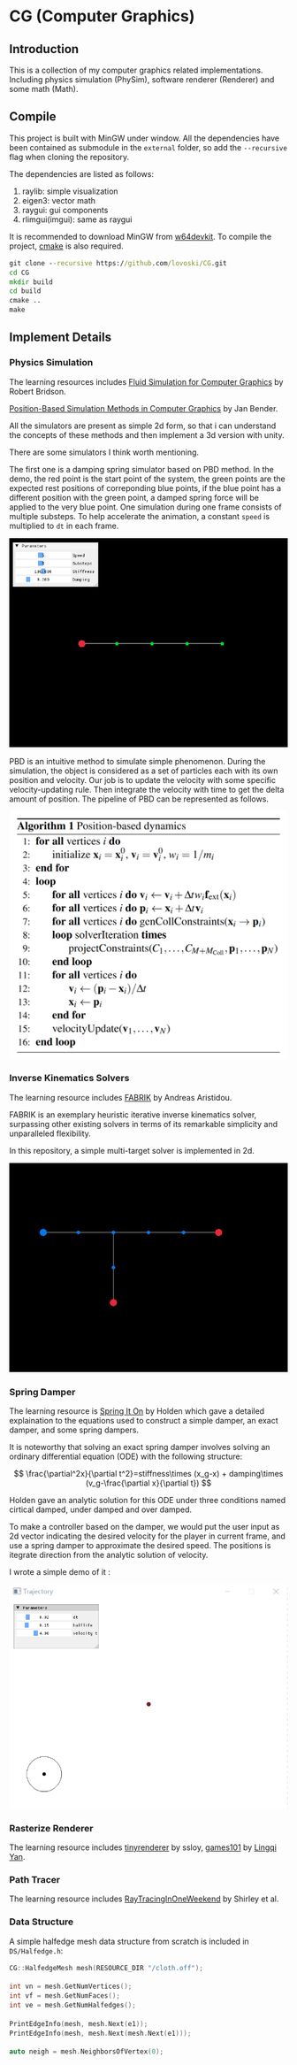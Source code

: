 # CG (Computer Graphics)

## Introduction

This is a collection of my computer graphics related implementations. Including physics simulation (PhySim), software renderer (Renderer) and some math (Math).

## Compile

This project is built with MinGW under window. All the dependencies have been contained as submodule in the `external` folder, so add the `--recursive` flag when cloning the repository.

The dependencies are listed as follows:

1. raylib: simple visualization
2. eigen3: vector math
3. raygui: gui components
4. rlimgui(imgui): same as raygui

It is recommended to download MinGW from [w64devkit](https://github.com/skeeto/w64devkit). To compile the project, [cmake](https://cmake.org/) is also required.

```cmd
git clone --recursive https://github.com/lovoski/CG.git
cd CG
mkdir build
cd build
cmake ..
make
```

## Implement Details

### Physics Simulation

The learning resources includes [Fluid Simulation for Computer Graphics](https://www.cs.ubc.ca/~rbridson/fluidsimulation/) by Robert Bridson.

[Position-Based Simulation Methods in Computer Graphics](https://mmacklin.com/EG2015PBD.pdf) by Jan Bender.

All the simulators are present as simple 2d form, so that i can understand the concepts of these methods and then implement a 3d version with unity.

There are some simulators I think worth mentioning.

The first one is a damping spring simulator based on PBD method.
In the demo, the red point is the start point of the system, the green points are the expected rest positions of correponding blue points, if the blue point has a different position with the green point, a damped spring force will be applied to the very blue point. One simulation during one frame consists of multiple substeps. To help accelerate the animation, a constant `speed` is multiplied to `dt` in each frame.

![alt text](Assets/incompressible-demo.gif)

PBD is an intuitive method to simulate simple phenomenon. During the simulation, the object is considered as a set of particles each with its own position and velocity. Our job is to update the velocity with some specific velocity-updating rule. Then integrate the velocity with time to get the delta amount of position. The pipeline of PBD can be represented as follows.

![PBD-pipeline](Assets/PBD-pipeline.png)

### Inverse Kinematics Solvers

The learning resource includes [FABRIK](http://www.andreasaristidou.com/FABRIK.html) by Andreas Aristidou.

FABRIK is an exemplary heuristic iterative inverse kinematics solver, surpassing other existing solvers in terms of its remarkable simplicity and unparalleled flexibility.

In this repository, a simple multi-target solver is implemented in 2d.

![fabrik-mt-demo](Assets/fabrik-mt-demo.gif)

### Spring Damper

The learning resource is [Spring It On](https://theorangeduck.com/page/spring-roll-call#springdamper) by Holden which gave a detailed explaination to the equations used to construct a simple damper, an exact damper, and some spring dampers.

It is noteworthy that solving an exact spring damper involves solving an ordinary differential equation (ODE) with the following structure:

$$
\frac{\partial^2x}{\partial t^2}=stiffness\times (x_g-x) + damping\times (v_g-\frac{\partial x}{\partial t})
$$

Holden gave an analytic solution for this ODE under three conditions named cirtical damped, under damped and over damped.

To make a controller based on the damper, we would put the user input as 2d vector indicating the desired velocity for the player in current frame, and use a spring damper to approximate the desired speed. The positions is itegrate direction from the analytic solution of velocity.

I wrote a simple demo of it : 

![spring-controller-demo](Assets/spring-controller-demo.gif)

### Rasterize Renderer

The learning resource includes [tinyrenderer](https://github.com/ssloy/tinyrenderer) by ssloy, [games101](https://sites.cs.ucsb.edu/~lingqi/teaching/games101.html) by [Lingqi Yan](https://sites.cs.ucsb.edu/~lingqi/index.html).

### Path Tracer

The learning resource includes [RayTracingInOneWeekend](https://raytracing.github.io/books/RayTracingInOneWeekend.html) by Shirley et al.

### Data Structure

A simple halfedge mesh data structure from scratch is included in `DS/Halfedge.h`:

```cpp
CG::HalfedgeMesh mesh(RESOURCE_DIR "/cloth.off");

int vn = mesh.GetNumVertices();
int vf = mesh.GetNumFaces();
int ve = mesh.GetNumHalfedges();

PrintEdgeInfo(mesh, mesh.Next(e1));
PrintEdgeInfo(mesh, mesh.Next(mesh.Next(e1)));

auto neigh = mesh.NeighborsOfVertex(0);
```
